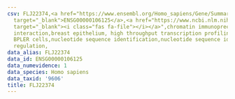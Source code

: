 ```yaml
---
csv: FLJ22374,<a href="https://www.ensembl.org/Homo_sapiens/Gene/Summary?db=core;g=ENSG00000106125"
  target="_blank">ENSG00000106125</a>,<a href="https://www.ncbi.nlm.nih.gov/pubmed/22863008"
  target="_blank"><i class="fas fa-file"></i></a>",chromatin immunoprecipitation assay,direct
  interaction,breast epithelium, high throughput transcription profiling by microarray,
  BPLER cells,nucleotide sequence identification,nucleotide sequence identification,transcriptional
  regulation,
data_alias: FLJ22374
data_id: ENSG00000106125
data_numevidence: 1
data_species: Homo sapiens
data_taxid: '9606'
title: FLJ22374
---
```

